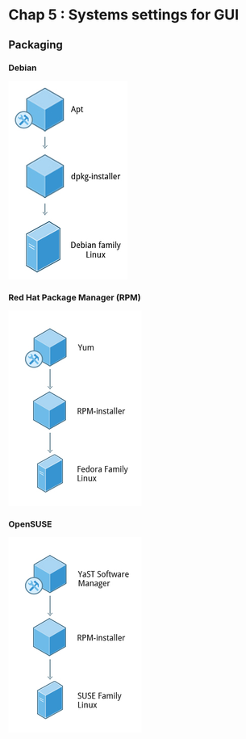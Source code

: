 # Chap 5 : Systems settings for GUI 

## Packaging 

### Debian
![Debian](img/LFS01_ch05_screen34.jpg)

### Red Hat Package Manager (RPM)
![Red_Hat](img/LFS01_ch05_screen35.jpg)

### OpenSUSE
![OpenSus](img/LFS01_ch05_screen36.jpg)


